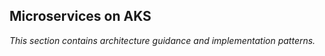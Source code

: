 ## Microservices on AKS

_This section contains architecture guidance and implementation patterns._
